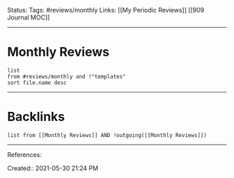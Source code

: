 Status:
Tags: #reviews/monthly
Links: [[My Periodic Reviews]] [[909 Journal MOC]]
___
# Monthly Reviews
```dataview
list 
from #reviews/monthly and !"templates"
sort file.name desc
```
___
# Backlinks
```dataview
list from [[Monthly Reviews]] AND !outgoing([[Monthly Reviews]])
```
___
References:

Created:: 2021-05-30 21:24 PM